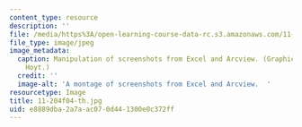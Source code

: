 ```yaml
---
content_type: resource
description: ''
file: /media/https%3A/open-learning-course-data-rc.s3.amazonaws.com/11-204-planning-communications-and-digital-media-fall-2004/e8889dba2a7aac070d441300e0c372ff_11-204f04-th.jpg
file_type: image/jpeg
image_metadata:
  caption: Manipulation of screenshots from Excel and Arcview. (Graphic by Prof. Lorlene
    Hoyt.)
  credit: ''
  image-alt: 'A montage of screenshots from Excel and Arcview.  '
resourcetype: Image
title: 11-204f04-th.jpg
uid: e8889dba-2a7a-ac07-0d44-1300e0c372ff
---
```


